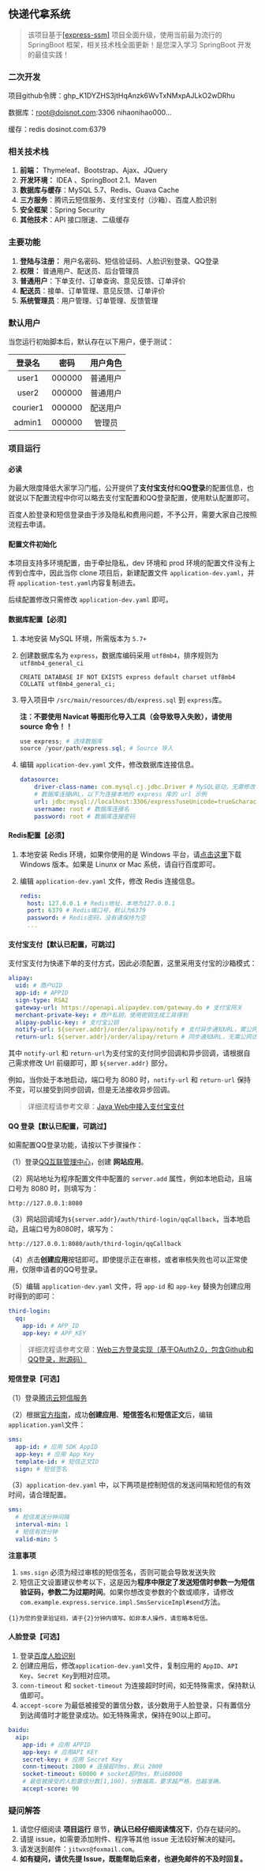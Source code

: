 ## 快递代拿系统

> 该项目基于[[express-ssm]](https://github.com/jitwxs/express-ssm) 项目全面升级，使用当前最为流行的 SpringBoot 框架，相关技术栈全面更新！是您深入学习 SpringBoot 开发的最佳实践！

### 二次开发
项目github令牌：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

数据库：root@doisnot.com:3306 nihaonihao000...

缓存：redis dosinot.com:6379

### 相关技术栈

1. **前端：** Thymeleaf、Bootstrap、Ajax、JQuery
2. **开发环境：** IDEA 、SpringBoot 2.1、Maven
3. **数据库与缓存**：MySQL 5.7、Redis、Guava Cache
4. **三方服务**：腾讯云短信服务、支付宝支付（沙箱）、百度人脸识别
5. **安全框架**：Spring Security
6. **其他技术**：API 接口限速、二级缓存

### 主要功能

1. **登陆与注册：** 用户名密码、短信验证码、人脸识别登录、QQ登录
2. **权限：** 普通用户、配送员、后台管理员
3. **普通用户**：下单支付、订单查询、意见反馈、订单评价
4. **配送员**：接单、订单管理、意见反馈、订单评价
5. **系统管理员**：用户管理、订单管理、反馈管理

### 默认用户

当您运行初始脚本后，默认存在以下用户，便于测试：

|登录名|   密码   |用户角色|
|:----:|:------:|:-----:|
|user1| 000000 |普通用户|
|user2| 000000 |普通用户|
|courier1| 000000 |配送用户|
|admin1| 000000 |管理员|

### 项目运行

#### 必读

为最大限度降低大家学习门槛，公开提供了**支付宝支付**和**QQ登录**的配置信息，也就说以下配置流程中你可以略去支付宝配置和QQ登录配置，使用默认配置即可。

百度人脸登录和短信登录由于涉及隐私和费用问题，不予公开，需要大家自己按照流程去申请。

#### 配置文件初始化

本项目支持多环境配置，由于牵扯隐私，dev 环境和 prod 环境的配置文件没有上传到仓库中，因此当你 clone 项目后，新建配置文件 `application-dev.yaml`，并将 `application-test.yaml`内容复制进去。

后续配置修改只需修改 `application-dev.yaml` 即可。

#### 数据库配置【必须】

1. 本地安装 MySQL 环境，所需版本为 `5.7+`

2. 创建数据库名为 `express`，数据库编码采用 `utf8mb4`，排序规则为 `utf8mb4_general_ci`

    ```
    CREATE DATABASE IF NOT EXISTS express default charset utf8mb4 COLLATE utf8mb4_general_ci;
    ```

3. 导入项目中 `/src/main/resources/db/express.sql` 到 `express`库。

    **注：不要使用 Navicat 等图形化导入工具（会导致导入失败），请使用 source 命令！！**

    ```powershell
    use express; # 选择数据库
    source /your/path/express.sql; # Source 导入
    ```

4. 编辑 `application-dev.yaml` 文件，修改数据库连接信息。

   ```yaml
   datasource:
       driver-class-name: com.mysql.cj.jdbc.Driver # MySQL驱动，无需修改
       # 数据库连接URL，以下为连接本地的 express 库的 url 示例
       url: jdbc:mysql://localhost:3306/express?useUnicode=true&characterEncoding=utf-8&useSSL=true&serverTimezone=GMT%2B8
       username: root # 数据库连接名
       password: root # 数据库连接密码
   ```

#### Redis配置【必须】

1. 本地安装 Redis 环境，如果你使用的是 Windows 平台，请[点击这里](<https://github.com/MicrosoftArchive/redis/releases>)下载 Windows 版本。如果是 Linunx or Mac 系统，请自行百度即可。

2. 编辑 `application-dev.yaml` 文件，修改 Redis 连接信息。

   ```yaml
   redis:
     host: 127.0.0.1 # Redis地址，本地为127.0.0.1
     port: 6379 # Redis端口号，默认为6379
     password: # Redis密码，没有请保持为空
     ...
   ```

#### 支付宝支付【默认已配置，可跳过】

支付宝支付为快递下单的支付方式，因此必须配置，这里采用支付宝的沙箱模式：

```yaml
alipay:
  uid: # 商户UID
  app-id: # APPID
  sign-type: RSA2
  gateway-url: https://openapi.alipaydev.com/gateway.do # 支付宝网关
  merchant-private-key: # 商户私钥，使用密钥生成工具得到
  alipay-public-key: # 支付宝公钥
  notify-url: ${server.addr}/order/alipay/notify # 支付异步通知URL，需公网能够访问
  return-url: ${server.addr}/order/alipay/return # 同步通知URL，无需公网访问
```

其中 `notify-url` 和 `return-url`为支付宝的支付同步回调和异步回调，请根据自己需求修改 Url 前缀即可，即 `${server.addr}` 部分。

例如，当你处于本地启动，端口号为 8080 时，`notify-url` 和 `return-url` 保持不变，可以接受到同步回调，但是无法接收异步回调。

> 详细流程请参考文章：[Java Web中接入支付宝支付](<https://blog.csdn.net/yuanlaijike/article/details/80575513>)

#### QQ 登录【默认已配置，可跳过】

如需配置QQ登录功能，请按以下步骤操作：

（1）登录[QQ互联管理中心](<https://connect.qq.com/manage.html#/>)，创建 **网站应用**。

（2）网站地址为程序配置文件中配置的 `server.add` 属性，例如本地启动，且端口号为 8080 时，则填写为：

```
http://127.0.0.1:8080
```

（3）网站回调域为`${server.addr}/auth/third-login/qqCallback`，当本地启动，且端口号为8080时，填写为：

```
http://127.0.0.1:8080/auth/third-login/qqCallback
```

（4）点击**创建应用**按钮即可。即使提示正在审核，或者审核失败也可以正常使用，仅限申请者的QQ号登录。

（5）编辑 `application-dev.yaml` 文件，将 `app-id` 和 `app-key` 替换为创建应用时得到的即可：

```yaml
third-login:
  qq:
    app-id: # APP_ID
    app-key: # APP_KEY
```

> 详细流程请参考文章：[Web三方登录实现（基于OAuth2.0，包含Github和QQ登录，附源码）](<https://blog.csdn.net/yuanlaijike/article/details/80413181>)

#### 短信登录【可选】

（1）登录[腾讯云短信服务](<https://console.cloud.tencent.com/sms>)

（2）根据[官方指南](<https://cloud.tencent.com/document/product/382/18061>)，成功**创建应用**、**短信签名**和**短信正文**后，编辑 `application.yaml`文件：

```yaml
sms:
  app-id: # 应用 SDK AppID
  app-key: # 应用 App Key
  template-id: # 短信正文ID
  sign: # 短信签名
```

（3）`application-dev.yaml` 中，以下两项是控制短信的发送间隔和短信的有效时间，请合理配置。

```yaml
sms:
  # 短信发送分钟间隔
  interval-min: 1
  # 短信有效分钟
  valid-min: 5
```

**注意事项**

1. `sms.sign` 必须为经过审核的短信签名，否则可能会导致发送失败
2. 短信正文设置建议参考以下，这是因为**程序中限定了发送短信时参数一为短信验证码，参数二为过期时间**。如果你想改变参数的个数或顺序，请修改`com.example.express.service.impl.SmsServiceImpl#send`方法。

```
{1}为您的登录验证码，请于{2}分钟内填写。如非本人操作，请忽略本短信。
```

#### 人脸登录【可选】

1. 登录[百度人脸识别](<https://cloud.baidu.com/product/face>)
2. 创建应用后，修改`application-dev.yaml`文件，复制应用的 `AppID`、`API Key`、`Secret Key`到相对应项。
3. `conn-timeout` 和 `socket-timeout` 为连接超时时间，如无特殊需求，保持默认值即可。
4. `accept-score` 为最低被接受的置信分数，该分数用于人脸登录，只有置信分到达阈值时才能登录成功。如无特殊需求，保持在90以上即可。

```yaml
baidu:
  aip:
    app-id: # 应用 APPID
    app-key: # 应用API KEY
    secret-key: # 应用 Secret Key
    conn-timeout: 2000 # 连接超时ms，默认 2000
    socket-timeout: 60000 # socket超时ms，默认60000
    # 最低被接受的人脸置信分数[1,100]，分数越高，要求越严格，也越准确。
    accept-score: 90
```

### 疑问解答

1. 请您仔细阅读 **项目运行** 章节，**确认已经仔细阅读情况下**，仍存在疑问的。
2. 请提 issue，如需要添加附件、程序等其他 issue 无法较好解决的疑问。
3. 请发送到邮件：`jitwxs@foxmail.com`。
4. **如有疑问，请优先提 Issue，既能帮助后来者，也避免邮件的不及时回复。**
